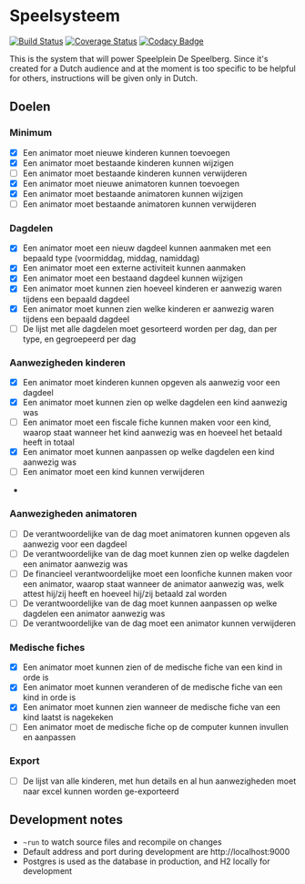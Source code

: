 # Speelsysteem
[![Build Status](https://travis-ci.org/speelsysteem/dashboard.svg?branch=master)](https://travis-ci.org/speelsysteem/dashboard)
[![Coverage Status](https://coveralls.io/repos/github/speelsysteem/dashboard/badge.svg?branch=master)](https://coveralls.io/github/speelsysteem/dashboard?branch=master)
[![Codacy Badge](https://api.codacy.com/project/badge/Grade/0927605b06c24469a5f89efc85f86a91)](https://www.codacy.com/app/toye-thomas/dashboard?utm_source=github.com&amp;utm_medium=referral&amp;utm_content=speelsysteem/dashboard&amp;utm_campaign=Badge_Grade)

This is the system that will power Speelplein De Speelberg. Since it's created for a Dutch audience and at the moment is too specific to be helpful for others, instructions will be given only in Dutch.

## Doelen

### Minimum

- [x] Een animator moet nieuwe kinderen kunnen toevoegen
- [x] Een animator moet bestaande kinderen kunnen wijzigen
- [ ] Een animator moet bestaande kinderen kunnen verwijderen
- [x] Een animator moet nieuwe animatoren kunnen toevoegen
- [x] Een animator moet bestaande animatoren kunnen wijzigen
- [ ] Een animator moet bestaande animatoren kunnen verwijderen

### Dagdelen

- [x] Een animator moet een nieuw dagdeel kunnen aanmaken met een bepaald type (voormiddag, middag, namiddag)
- [x] Een animator moet een externe activiteit kunnen aanmaken
- [x] Een animator moet een bestaand dagdeel kunnen wijzigen
- [x] Een animator moet kunnen zien hoeveel kinderen er aanwezig waren tijdens een bepaald dagdeel
- [x] Een animator moet kunnen zien welke kinderen er aanwezig waren tijdens een bepaald dagdeel
- [ ] De lijst met alle dagdelen moet gesorteerd worden per dag, dan per type, en gegroepeerd per dag

### Aanwezigheden kinderen

- [x] Een animator moet kinderen kunnen opgeven als aanwezig voor een dagdeel
- [x] Een animator moet kunnen zien op welke dagdelen een kind aanwezig was
- [ ] Een animator moet een fiscale fiche kunnen maken voor een kind, waarop staat wanneer het kind aanwezig was en hoeveel het betaald heeft in totaal
- [x] Een animator moet kunnen aanpassen op welke dagdelen een kind aanwezig was
- [ ] Een animator moet een kind kunnen verwijderen
- 
### Aanwezigheden animatoren

- [ ] De verantwoordelijke van de dag moet animatoren kunnen opgeven als aanwezig voor een dagdeel
- [ ] De verantwoordelijke van de dag moet kunnen zien op welke dagdelen een animator aanwezig was
- [ ] De financieel verantwoordelijke moet een loonfiche kunnen maken voor een animator, waarop staat wanneer de animator aanwezig was, welk attest hij/zij heeft en hoeveel hij/zij betaald zal worden
- [ ] De verantwoordelijke van de dag moet kunnen aanpassen op welke dagdelen een animator aanwezig was
- [ ] De verantwoordelijke van de dag moet een animator kunnen verwijderen

### Medische fiches

- [x] Een animator moet kunnen zien of de medische fiche van een kind in orde is
- [x] Een animator moet kunnen veranderen of de medische fiche van een kind in orde is
- [x] Een animator moet kunnen zien wanneer de medische fiche van een kind laatst is nagekeken
- [ ] Een animator moet de medische fiche op de computer kunnen invullen en aanpassen

### Export

- [ ] De lijst van alle kinderen, met hun details en al hun aanwezigheden moet naar excel kunnen worden ge-exporteerd

## Development notes

- `~run` to watch source files and recompile on changes
- Default address and port during development are http://localhost:9000
- Postgres is used as the database in production, and H2 locally for development

